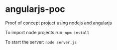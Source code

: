 # angularjs-poc
Proof of concept project using nodejs and angularjs

To import node projects run: `npm install`

To start the server: `node server.js`

